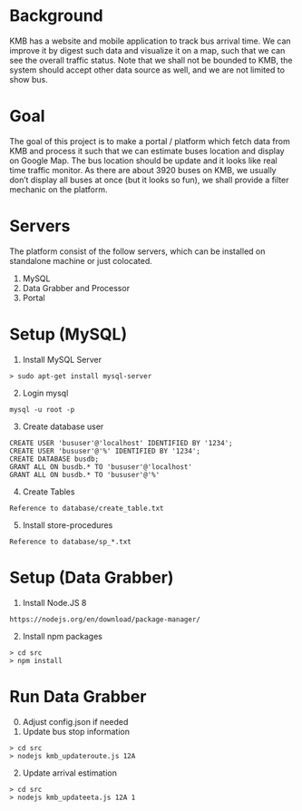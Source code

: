 Background
==================================
KMB has a website and mobile application to track bus arrival time. We can improve it by digest such data and visualize it on a map, such that we can see the overall traffic status.
Note that we shall not be bounded to KMB, the system should accept other data source as well, and we are not limited to show bus.

Goal
==================================
The goal of this project is to make a portal / platform which fetch data from KMB and process it such that we can estimate buses location and display on Google Map. The bus location should be update and it looks like real time traffic monitor.
As there are about 3920 buses on KMB, we usually don’t display all buses at once (but it looks so fun), we shall provide a filter mechanic on the platform.

Servers
==================================
The platform consist of the follow servers, which can be installed on standalone machine or just colocated.
1. MySQL
2. Data Grabber and Processor
3. Portal

Setup (MySQL)
==================================
1. Install MySQL Server
```
> sudo apt-get install mysql-server
```
2. Login mysql
```
mysql -u root -p
```
3. Create database user
```
CREATE USER 'bususer'@'localhost' IDENTIFIED BY '1234';
CREATE USER 'bususer'@'%' IDENTIFIED BY '1234';
CREATE DATABASE busdb;
GRANT ALL ON busdb.* TO 'bususer'@'localhost'
GRANT ALL ON busdb.* TO 'bususer'@'%'
```
4. Create Tables
```
Reference to database/create_table.txt
```
5. Install store-procedures
```
Reference to database/sp_*.txt
```

Setup (Data Grabber)
==================================
1. Install Node.JS 8
```
https://nodejs.org/en/download/package-manager/
```
2. Install npm packages
```
> cd src
> npm install
```

Run Data Grabber
==================================
0. Adjust config.json if needed
1. Update bus stop information
```
> cd src
> nodejs kmb_updateroute.js 12A
```
2. Update arrival estimation
```
> cd src
> nodejs kmb_updateeta.js 12A 1
```

